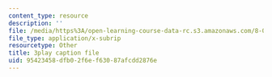 ```yaml
---
content_type: resource
description: ''
file: /media/https%3A/open-learning-course-data-rc.s3.amazonaws.com/8-06-quantum-physics-iii-spring-2018/95423458dfb02f6ef63087afcdd2876e_kPxBd_S5tsA.srt
file_type: application/x-subrip
resourcetype: Other
title: 3play caption file
uid: 95423458-dfb0-2f6e-f630-87afcdd2876e
---
```

